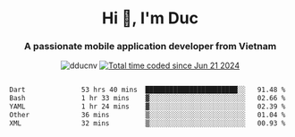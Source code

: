 <h1 align="center">
  Hi 👋, I'm  Duc</h1>
<h3 align="center">A passionate mobile application developer from Vietnam</h3>  
  
<p align="center"> <img src="https://komarev.com/ghpvc/?username=dducnv&label=Profile%20views&color=0e75b6&style=flat" alt="dducnv" /> 
<a href="https://wakatime.com/@4d2a2cd9-1bcb-4dd1-84a4-dce128a35137"><img src="https://wakatime.com/badge/user/4d2a2cd9-1bcb-4dd1-84a4-dce128a35137.svg" alt="Total time coded since Jun 21 2024" /></a>
</p>  

<div style="width: 100vw; overflow-x: auto; flex:center">
  <!--START_SECTION:waka-->

```txt
Dart              53 hrs 40 mins  ███████████████████████░░   91.48 %
Bash              1 hr 33 mins    ▓░░░░░░░░░░░░░░░░░░░░░░░░   02.66 %
YAML              1 hr 24 mins    ▓░░░░░░░░░░░░░░░░░░░░░░░░   02.39 %
Other             36 mins         ▒░░░░░░░░░░░░░░░░░░░░░░░░   01.04 %
XML               32 mins         ▒░░░░░░░░░░░░░░░░░░░░░░░░   00.93 %
```

<!--END_SECTION:waka-->
</div>




  
